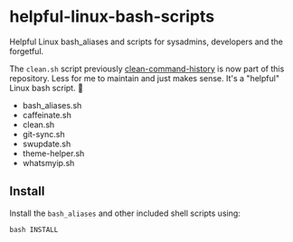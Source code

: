 # helpful-linux-bash-scripts

Helpful Linux bash_aliases and scripts for sysadmins, developers and the forgetful.

The `clean.sh` script previously [clean-command-history](https://github.com/robertlarocca/clean-command-history) is now part of this repository. Less for me to maintain and just makes sense. It's a "helpful" Linux bash script. 🙂

- bash_aliases.sh
- caffeinate.sh
- clean.sh
- git-sync.sh
- swupdate.sh
- theme-helper.sh
- whatsmyip.sh

## Install

Install the `bash_aliases` and other included shell scripts using:

```shell
bash INSTALL
```
